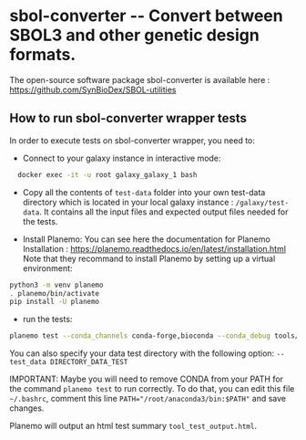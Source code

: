 # sbol-converter -- Convert between SBOL3 and other genetic design formats.

The open-source software package sbol-converter is available here : https://github.com/SynBioDex/SBOL-utilities

## How to run sbol-converter wrapper tests

In order to execute tests on sbol-converter wrapper, you need to:

  - Connect to your galaxy instance in interactive mode:

  ```bash
    docker exec -it -u root galaxy_galaxy_1 bash
  ```
  - Copy all the contents of `test-data` folder into your own test-data directory which is located in your local galaxy instance : `/galaxy/test-data`. It contains all the input files and expected output files needed for the tests.

  - Install Planemo:
  You can see here the documentation for Planemo Installation : https://planemo.readthedocs.io/en/latest/installation.html
  Note that they recommand to install Planemo by setting up a virtual environment:

  ```bash
  python3 -m venv planemo
  . planemo/bin/activate
  pip install -U planemo
  ```

  - run the tests:

  ```bash
  planemo test --conda_channels conda-forge,bioconda --conda_debug tools/synbiocad-galaxy-wrappers/sbol-converter/wrap.xml
  ```

  You can also specify your data test directory with the following option: `--test_data DIRECTORY_DATA_TEST`

  IMPORTANT: Maybe you will need to remove CONDA from your PATH for the command `planemo test` to run correctly. To do that, you can edit this file `~/.bashrc`, comment this line `PATH="/root/anaconda3/bin:$PATH"` and save changes.

  Planemo will output an html test summary `tool_test_output.html`.